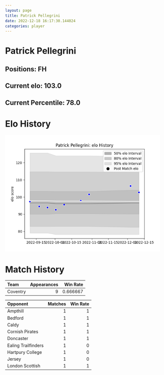 ```yaml
---  
layout: page  
title: Patrick Pellegrini  
date: 2022-12-18 16:17:30.144024  
categories: player  
---
```

# Patrick Pellegrini

## Positions: FH

## Current elo: 103.0

## Current Percentile: 78.0

# Elo History


![elo history](history_PatrickPellegrini.png)
# Match History


| Team     |   Appearances |   Win Rate |
|:---------|--------------:|-----------:|
| Coventry |             9 |   0.666667 |

| Opponent            |   Matches |   Win Rate |
|:--------------------|----------:|-----------:|
| Ampthill            |         1 |          1 |
| Bedford             |         1 |          1 |
| Caldy               |         1 |          1 |
| Cornish Pirates     |         1 |          1 |
| Doncaster           |         1 |          1 |
| Ealing Trailfinders |         1 |          0 |
| Hartpury College    |         1 |          0 |
| Jersey              |         1 |          0 |
| London Scottish     |         1 |          1 |